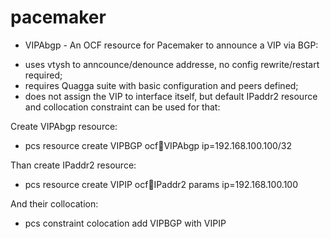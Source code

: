pacemaker
=========

* VIPAbgp - An OCF resource for Pacemaker to announce a VIP via BGP:

- uses vtysh to anncounce/denounce addresse, no config rewrite/restart required;
- requires Quagga suite with basic configuration and peers defined;
- does not assign the VIP to interface itself, but default IPaddr2 resource and collocation constraint can be used for that:

Create VIPAbgp resource:

- pcs resource create VIPBGP ocf:heartbeat:VIPAbgp ip=192.168.100.100/32

Than create IPaddr2 resource:

- pcs resource create VIPIP ocf:heartbeat:IPaddr2 params ip=192.168.100.100

And their collocation:

- pcs constraint colocation add VIPBGP with VIPIP

